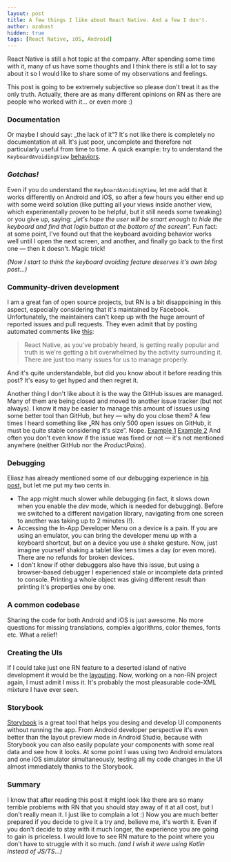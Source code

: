 ```yaml
---
layout: post
title: A few things I like about React Native. And a few I don't.
author: azabost
hidden: true
tags: [React Native, iOS, Android]
---
```


React Native is still a hot topic at the company. After spending some time with it, many of us have some thoughts and I think there is still a lot to say about it so I would like to share some of my observations and feelings.

This post is going to be extremely subjective so please don't treat it as the only truth. Actually, there are as many different opinions on RN as there are people who worked with it... or even more :)

### Documentation ###

Or maybe I should say: &bdquo;the lack of it&rdquo;? It's not like there is completely no documentation at all. It's just poor, uncomplete and therefore not particularly useful from time to time.
A quick example: try to understand the `KeyboardAvoidingView` [behaviors](https://facebook.github.io/react-native/docs/keyboardavoidingview.html#behavior).

### *Gotchas!* ###

Even if you do understand the `KeyboardAvoidingView`, let me add that it works differently on Android and iOS, so after a few hours you either end up with some weird solution (like putting all your views inside another view, which experimentally proven to be helpful, but it still needs some tweaking) or you give up, saying: &bdquo;*let's hope the user will be smart enough to hide the keyboard and find that login button at the bottom of the screen*&rdquo;.
Fun fact: at some point, I've found out that the keyboard avoiding behavior works well until I open the next screen, and another, and finally go back to the first one &mdash; then it doesn't. Magic trick!

*(Now I start to think the keyboard avoiding *feature* deserves it's own blog post...)*

### Community-driven development ###

I am a great fan of open source projects, but RN is a bit disappoining in this aspect, especially considering that it's maintained by Facebook.
Unfortunately, the maintainers can't keep up with the huge amount of reported issues and pull requests. They even admit that by posting automated comments like [this](https://github.com/facebook/react-native/issues/5988#issuecomment-185384590):

> React Native, as you've probably heard, is getting really popular and truth is we're getting a bit overwhelmed by the activity surrounding it. There are just too many issues for us to manage properly.

And it's quite understandable, but did you know about it before reading this post? It's easy to get hyped and then regret it.

Another thing I don't like about it is the way the GitHub issues are managed. Many of them are being closed and moved to another issue tracker (but not always). I know it may be easier to manage this amount of issues using some better tool than GitHub, but hey &mdash; why do you close them? A few times I heard something like &bdquo;RN has only 500 open issues on GitHub, it must be quite stable considering it's size&rdquo;. Nope.
[Example 1](https://github.com/facebook/react-native/issues/15154#issuecomment-335220801)
[Example 2](https://github.com/facebook/react-native/issues/9866#issuecomment-260227960)
And often you don't even know if the issue was fixed or not &mdash; it's not mentioned anywhere (neither GitHub nor the *ProductPains*).

### Debugging ###

Eliasz has already mentioned some of our debugging experience in [his post](https://brightinventions.pl/blog/react-native-the-things-that-you-shoud-be-aware-of-before-coming-onboard/), but let me put my two cents in.

* The app might much slower while debugging (in fact, it slows down when you enable the *dev* mode, which is needed for debugging). Before we switched to a different navigation library, navigating from one screen to another was taking up to 2 minutes (!).
* Accessing the In-App Developer Menu on a device is a pain. If you are using an emulator, you can bring the developer menu up with a keyboard shortcut, but on a device you use a shake gesture. Now, just imagine yourself shaking a tablet like tens times a day (or even more). There are no refunds for broken devices.
* I don't know if other debuggers also have this issue, but using a browser-based debugger I experienced stale or incomplete data printed to console. Printing a whole object was giving different result than printing it's properties one by one.

### A common codebase ###

Sharing the code for both Android and iOS is just awesome. No more questions for missing translations, complex algorithms, color themes, fonts etc. What a relief!

### Creating the UIs ###

If I could take just one RN feature to a deserted island of native development it would be the [layouting](https://facebook.github.io/react-native/docs/flexbox.html). Now, working on a non-RN project again, I must admit I miss it. It's probably the most pleasurable code-XML mixture I have ever seen.

### Storybook ###

[Storybook](https://github.com/storybooks/storybook/tree/master/app/react-native) is a great tool that helps you desing and develop UI components without running the app. From Android developer perspective it's even better than the layout preview mode in Android Studio, because with Storybook you can also easily populate your components with some real data and see how it looks.
At some point I was using two Android emulators and one iOS simulator simultaneously, testing all my code changes in the UI almost immediately thanks to the Storybook.

### Summary ###

I know that after reading this post it might look like there are so many terrible problems with RN that you should stay away of it at all cost, but I don't really mean it. I just like to complain a lot :)
Now you are much better prepared if you decide to give it a try and, believe me, it's worth it. Even if you don't decide to stay with it much longer, the experience you are going to gain is priceless.
I would love to see RN mature to the point where you don't have to struggle with it so much.
*(and I wish it were using Kotlin instead of JS/TS...)*